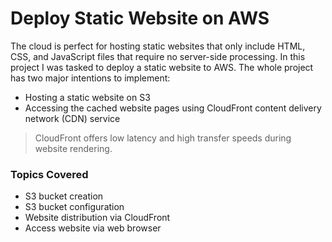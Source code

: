 Deploy Static Website on AWS
============================

The cloud is perfect for hosting static websites that only include HTML, CSS, and JavaScript files that require no server-side processing. In this project I was tasked to deploy a static website to AWS. The whole project has two major intentions to implement:
- Hosting a static website on S3
- Accessing the cached website pages using CloudFront content delivery network (CDN) service  
> CloudFront offers low latency and high transfer speeds during website rendering.  

### Topics Covered
- S3 bucket creation
- S3 bucket configuration
- Website distribution via CloudFront
- Access website via web browser  

